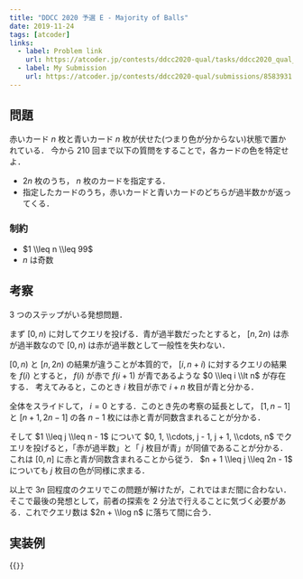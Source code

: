 ```yaml
---
title: "DDCC 2020 予選 E - Majority of Balls"
date: 2019-11-24
tags: [atcoder]
links:
  - label: Problem link
    url: https://atcoder.jp/contests/ddcc2020-qual/tasks/ddcc2020_qual_e
  - label: My Submission
    url: https://atcoder.jp/contests/ddcc2020-qual/submissions/8583931
---
```


## 問題

赤いカード $n$ 枚と青いカード $n$ 枚が伏せた(つまり色が分からない)状態で置かれている．
今から 210 回まで以下の質問をすることで，各カードの色を特定せよ．

- $2n$ 枚のうち， $n$ 枚のカードを指定する．
- 指定したカードのうち，赤いカードと青いカードのどちらが過半数かが返ってくる．

### 制約

- $1 \\leq n \\leq 99$
- $n$ は奇数

## 考察

3 つのステップがいる発想問題．

まず $[0, n)$ に対してクエリを投げる．青が過半数だったとすると， $[n, 2n)$ は赤が過半数なので $[0, n)$ は赤が過半数として一般性を失わない．

$[0, n)$ と $[n, 2n)$ の結果が違うことが本質的で， $[i, n + i)$ に対するクエリの結果を $f(i)$ とすると， $f(i)$ が赤で $f(i + 1)$ が青であるような $0 \\leq i \\lt n$ が存在する．
考えてみると，このとき $i$ 枚目が赤で $i + n$ 枚目が青と分かる．

全体をスライドして， $i = 0$ とする．このとき先の考察の延長として， $[1, n - 1]$ と $[n + 1, 2n - 1]$ の各 $n - 1$ 枚には赤と青が同数含まれることが分かる．

そして $1 \\leq j \\leq n - 1$ について $0, 1, \\cdots, j - 1, j + 1, \\cdots, n$ でクエリを投げると，「赤が過半数」と「 $j$ 枚目が青」が同値であることが分かる．これは $[0, n]$ に赤と青が同数含まれることから従う． $n + 1 \\leq j \\leq 2n - 1$ についても $j$ 枚目の色が同様に求まる．

以上で $3n$ 回程度のクエリでこの問題が解けたが，これではまだ間に合わない．
そこで最後の発想として，前者の探索を 2 分法で行えることに気づく必要がある．これでクエリ数は $2n + \\log n$ に落ちて間に合う．

## 実装例

{{<code file="0.cpp" language="cpp">}}
